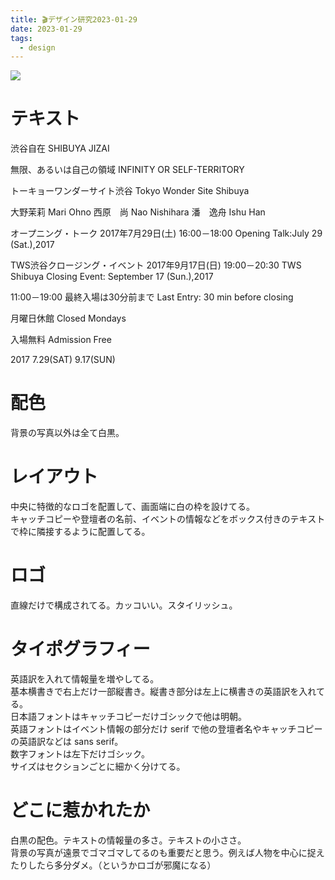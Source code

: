 ```yaml
---
title: 🎬デザイン研究2023-01-29
date: 2023-01-29
tags:
  - design
---
```


![](https://i.pinimg.com/564x/4a/9d/aa/4a9daa6af5dd0284fb48e1c617f6fbce.jpg)

# テキスト
渋谷自在 
SHIBUYA JIZAI  

無限、あるいは自己の領域 
INFINITY OR SELF-TERRITORY  

トーキョーワンダーサイト渋谷 
Tokyo Wonder Site Shibuya 

大野茉莉 
Mari Ohno 
西原　尚 
Nao Nishihara 
潘　逸舟 
Ishu Han 

オープニング・トーク 
2017年7月29日(土) 16:00－18:00 
Opening Talk:July 29 (Sat.),2017  

TWS渋谷クロージング・イベント 
2017年9月17日(日) 19:00－20:30 
TWS Shibuya Closing Event: 
September 17 (Sun.),2017  

11:00－19:00 
最終入場は30分前まで 
Last Entry: 30 min before closing  

月曜日休館 
Closed Mondays  

入場無料 
Admission Free  

2017 
7.29(SAT) 
9.17(SUN)  

# 配色
背景の写真以外は全て白黒。

# レイアウト
中央に特徴的なロゴを配置して、画面端に白の枠を設けてる。  
キャッチコピーや登壇者の名前、イベントの情報などをボックス付きのテキストで枠に隣接するように配置してる。  

# ロゴ
直線だけで構成されてる。カッコいい。スタイリッシュ。

# タイポグラフィー
英語訳を入れて情報量を増やしてる。  
基本横書きで右上だけ一部縦書き。縦書き部分は左上に横書きの英語訳を入れてる。  
日本語フォントはキャッチコピーだけゴシックで他は明朝。  
英語フォントはイベント情報の部分だけ serif で他の登壇者名やキャッチコピーの英語訳などは sans serif。  
数字フォントは左下だけゴシック。  
サイズはセクションごとに細かく分けてる。

# どこに惹かれたか
白黒の配色。テキストの情報量の多さ。テキストの小ささ。  
背景の写真が遠景でゴマゴマしてるのも重要だと思う。例えば人物を中心に捉えたりしたら多分ダメ。（というかロゴが邪魔になる）  